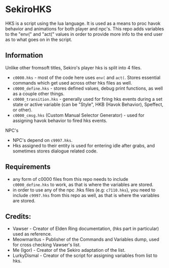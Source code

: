 # SekiroHKS
HKS is a script using the lua language. It is used as a means to proc havok behavior and animations for both player and npc's.
This repo adds variables to the "env(" and "act(" values in order to provide more info to the end user as to what goes on in the script.

## Information
Unlike other fromsoft titles, Sekiro's player hks is split into 4 files.
- `c0000.hks` - most of the code here uses `env(` and `act(`. Stores essential commands which get used across other hks files as well.
- `c0000_define.hks` - stores defined values, debug print functions, as well as a couple other things.
- `c0000_transition.hks` - generally used for firing hks events during a set state or active variable (can be "Style", HKB (Havok Behavior), Speffect, or other).
- `c0000_cmsg.hks` (Custom Manual Selector Generator) - used for assigning havok behavior to fired hks events.

NPC's
- NPC's depend on `c9997.hks`.
- Hks assigned to their entity is used for entering idle after grabs, and sometimes stores dialogue related code.

## Requirements

- any form of c0000 files from this repo needs to include `c0000_define.hks` to work, as that is where the variables are stored.
- in order to use any of the npc .hks files (e.g: `c7110.hks`), you need to include `c9997.hks` from this repo as well, as that is where the variables are stored.

## Credits:

- Vawser - Creator of Elden Ring documentation, (hks part in particular) used as reference.
- Meowmaritus - Publisher of the Commands and Variables dump, used for cross checking Vawser's list.
- Me (Igor) - Creator of the Sekiro adaptation of the list.
- LurkyDismal - Creator of the script for assigning variables from list to hks.
